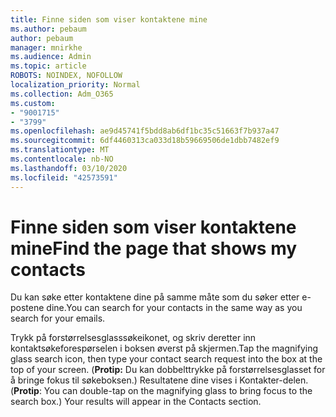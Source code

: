```yaml
---
title: Finne siden som viser kontaktene mine
ms.author: pebaum
author: pebaum
manager: mnirkhe
ms.audience: Admin
ms.topic: article
ROBOTS: NOINDEX, NOFOLLOW
localization_priority: Normal
ms.collection: Adm_O365
ms.custom:
- "9001715"
- "3799"
ms.openlocfilehash: ae9d45741f5bdd8ab6df1bc35c51663f7b937a47
ms.sourcegitcommit: 6df4460313ca033d18b59669506de1dbb7482ef9
ms.translationtype: MT
ms.contentlocale: nb-NO
ms.lasthandoff: 03/10/2020
ms.locfileid: "42573591"
---
```

# <a name="find-the-page-that-shows-my-contacts"></a><span data-ttu-id="5b501-102">Finne siden som viser kontaktene mine</span><span class="sxs-lookup"><span data-stu-id="5b501-102">Find the page that shows my contacts</span></span>

<span data-ttu-id="5b501-103">Du kan søke etter kontaktene dine på samme måte som du søker etter e-postene dine.</span><span class="sxs-lookup"><span data-stu-id="5b501-103">You can search for your contacts in the same way as you search for your emails.</span></span>
 
<span data-ttu-id="5b501-104">Trykk på forstørrelsesglasssøkeikonet, og skriv deretter inn kontaktsøkeforespørselen i boksen øverst på skjermen.</span><span class="sxs-lookup"><span data-stu-id="5b501-104">Tap the magnifying glass search icon, then type your contact search request into the box at the top of your screen.</span></span> <span data-ttu-id="5b501-105">(**Protip:** Du kan dobbelttrykke på forstørrelsesglasset for å bringe fokus til søkeboksen.) Resultatene dine vises i Kontakter-delen.</span><span class="sxs-lookup"><span data-stu-id="5b501-105">(**Protip**: You can double-tap on the magnifying glass to bring focus to the search box.) Your results will appear in the Contacts section.</span></span>
